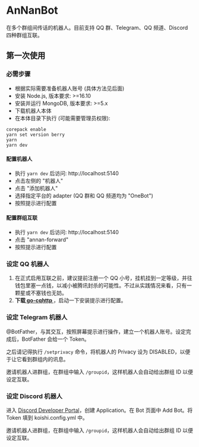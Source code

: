 AnNanBot
===

在多个群组间传话的机器人。目前支持 QQ 群、Telegram、QQ 频道、Discord 四种群组互联。

## 第一次使用

### 必需步骤
* 根据实际需要准备机器人账号 (具体方法见后面)
* 安装 Node.js, 版本要求: >=16.10
* 安装并运行 MongoDB, 版本要求: >=5.x
* 下载机器人本体
* 在本体目录下执行 (可能需要管理员权限):
```
corepack enable
yarn set version berry
yarn
yarn dev
```

#### 配置机器人
* 执行 `yarn dev` 后访问: http://localhost:5140
* 点击左侧的 "机器人"
* 点击 "添加机器人"
* 选择指定平台的 adapter (QQ 群和 QQ 频道均为 "OneBot")
* 按照提示进行配置

#### 配置群组互联
* 执行 `yarn dev` 后访问: http://localhost:5140
* 点击 "annan-forward"
* 按照提示进行配置

### 设定 QQ 机器人
1. 在正式启用互联之前，建议提前注册一个 QQ 小号，挂机挂到一定等级，并往钱包里塞一点钱，以减小被腾讯封杀的可能性。不过从实践情况来看，只有一颗星或不塞钱也无妨。
2. **下载[ go-cqhttp ](https://github.com/Mrs4s/go-cqhttp/releases)**，启动一下安装提示进行配置。

### 设定 Telegram 机器人
@BotFather，与其交互，按照屏幕提示进行操作，建立一个机器人账号。设定完成后，BotFather 会给一个 Token。

之后请记得执行 `/setprivacy` 命令，将机器人的 Privacy 设为 DISABLED，以便于让它看到群组内的讯息。

邀请机器人进群组，在群组中输入 `/groupid`，这样机器人会自动给出群组 ID 以便设定互联。

### 设定 Discord 机器人
进入 [Discord Developer Portal](https://discordapp.com/developers/applications/)，创建 Application。在 Bot 页面中 Add Bot。将 Token 填到 koishi.config.yml 中。

邀请机器人进群组，在群组中输入 `/groupid`，这样机器人会自动给出群组 ID 以便设定互联。
